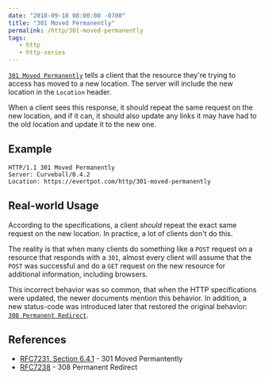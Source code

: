 ```yaml
---
date: "2018-09-18 08:00:00 -0700"
title: "301 Moved Permanently"
permalink: /http/301-moved-permanently
tags:
   - http
   - http-series
---
```


[`301 Moved Permanently`][1] tells a client that the resource they're trying
to access has moved to a new location. The server will include the new
location in the `Location` header. 

When a client sees this response, it should repeat the same request on the new
location, and if it can, it should also update any links it may have had to
the old location and update it to the new one.

Example
-------

```http
HTTP/1.1 301 Moved Permanently
Server: Curveball/0.4.2
Location: https://evertpot.com/http/301-moved-permanently
```

Real-world Usage
----------------

According to the specifications, a client _should_ repeat the exact same
request on the new location. In practice, a lot of clients don't do this.

The reality is that when many clients do something like a `POST` request
on a resource that responds with a `301`, almost every client will assume that
the `POST` was successful and do a `GET` request on the new resource for
additional information, including browsers.

This incorrect behavior was so common, that when the HTTP specifications were
updated, the newer documents mention this behavior. In addition, a new
status-code was introduced later that restored the original behavior:
[`308 Permanent Redirect`][3]. 


References
----------

* [RFC7231, Section 6.4.1][1] - 301 Moved Permantently
* [RFC7238][2] - 308 Permanent Redirect

[1]: https://tools.ietf.org/html/rfc7231#section-6.4.2 "301 Moved Permanently"
[2]: https://tools.iets.org/html/rfc7238 "308 Permanent Redirect"
[3]: /http/308-permanent-redirect
